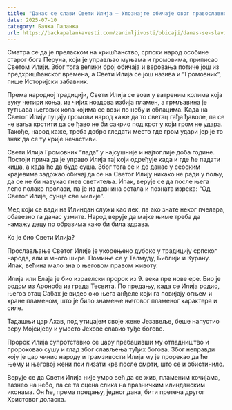 ```yaml
---
title: "Данас се слави Свети Илија – Упознајте обичаје овог православног празника"
date: 2025-07-10
category: Бачка Паланка
url: https://backapalankavesti.com/zanimljivosti/obicaji/danas-se-slavi-sveti-ilija-upoznajte-obicaje-ovog-pravoslavnog-praznika/
---
```


Сматра се да је преласком на хришћанство, српски народ особине старог бога Перуна, који је управљао муњама и громовима, приписао Светом Илији. Због тога велики број обичаја и веровања потиче још из предхришћанског времена, а Свети Илија се још назива и “Громовник”, пише Историјски забавник.

Према народној традицији, Свети Илија се вози у ватреним колима која вуку четири коња, из чијих ноздрва избија пламен, а грмљавина је тутњава његових кола којима се вози по небу и облацима. Када на Светог Илију пуцају громови народ каже да то светац гађа ђаволе, па се не ваља крстити да се ђаво не би сакрио под крст у који гром не удара. Такође, народ каже, треба добро гледати место где гром удари јер је то знак да се ту крије нечастиви.

Свети Илија Громовник “пада” у најсушније и најтоплије доба године. Постоји прича да је управо Илија тај који одређује када и где ће падати киша, а када ће да буде суша. Због тога се и до данас у сеоским крајевима задржао обичај да се на Светог Илију никако не ради у пољу, да се не би навукао гнев светитеља. Ипак, верује се да после њега лепо полако пролази, па је из давнина остала и позната изрека: “Од Светог Илије, сунце све милије”.

Мед који се вади на Илиндан служи као лек, па ако знате неког пчелара, обавезно га данас узмите. Народ верује да мајке њиме треба да намажу децу по образима како би била здрава.

Ко је био Свети Илија?

Прослављање Светог Илије је укорењено дубоко у традицију српског народа, али и много шире. Помиње се у Талмуду, Библији и Курану. Ипак, већина мало зна о његовом правом животу.

Илија или Елаја је био израелски пророк из 9. века пре нове ере. Био је родом из Ароноба из града Тесвита. По предању, када се Илија родио, његов отац Сабах је видео око њега анђеле који га повијају огњем и хране пламеном, што је било знамење његовог пламеног карактера и силе.

Тадашњи цар Ахав, под утицајем своје жене Језавеље, беше напустио веру Мојсијеву и уместо Јехове славио туђе богове.

Пророк Илија супротставио се цару пребацивши му отпадништво и пророковао сушу и глад због слављења туђих богова. Због неправди коју је цар чинио народу и грамзивости Илија му је прорекао да ће њему и његовој жени пси лизати крв после смрти, што се и обистинило.

Верује се да Свети Илија није умро већ да се жив, пламеним кочијама, вазнео на небо, па се та сцена слика на празничким илинданским иконама. Он ће, према предању, једног дана, бити претеча другог Христовог доласка.
